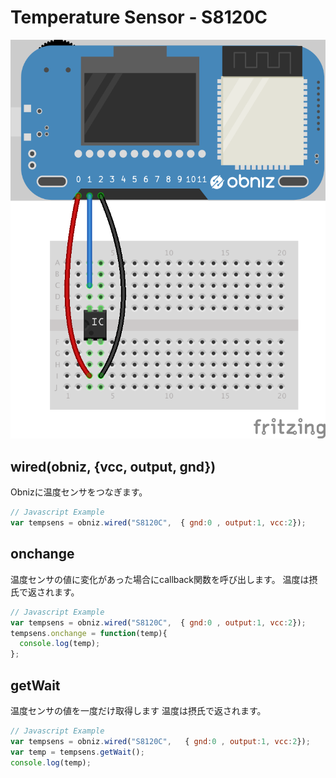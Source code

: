 # Temperature Sensor - S8120C





![photo of AnalogTempratureSensor](./wired.png)



## wired(obniz, {vcc, output, gnd})
Obnizに温度センサをつなぎます。
```javascript
// Javascript Example
var tempsens = obniz.wired("S8120C",  { gnd:0 , output:1, vcc:2});
```

## onchange
温度センサの値に変化があった場合にcallback関数を呼び出します。
温度は摂氏で返されます。
```javascript
// Javascript Example
var tempsens = obniz.wired("S8120C",  { gnd:0 , output:1, vcc:2});
tempsens.onchange = function(temp){
  console.log(temp);
};
```


## getWait

温度センサの値を一度だけ取得します
温度は摂氏で返されます。

```javascript
// Javascript Example
var tempsens = obniz.wired("S8120C",   { gnd:0 , output:1, vcc:2});
var temp = tempsens.getWait();
console.log(temp);
```
 